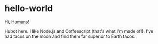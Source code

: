 # hello-world

Hi, Humans!

Hubot here. I like Node.js and Coffeescript (that's what I'm made of!).
I've had tacos on the moon and find them far superior to Earth tacos.

